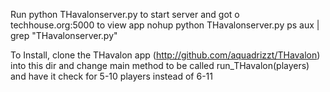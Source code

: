 Run python THavalonserver.py to start server and got o techhouse.org:5000 to view app
nohup python THavalonserver.py
ps aux | grep "THavalonserver.py"

To Install, clone the THavalon app (http://github.com/aquadrizzt/THavalon) into this dir and change main method to be called run_THavalon(players) and have it check for 5-10 players instead of 6-11
